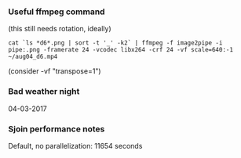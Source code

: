 

### Useful ffmpeg command
(this still needs rotation, ideally)
```
cat `ls *d6*.png | sort -t '_' -k2` | ffmpeg -f image2pipe -i pipe:.png -framerate 24 -vcodec libx264 -crf 24 -vf scale=640:-1 ~/aug04_d6.mp4
```
(consider -vf "transpose=1")

### Bad weather night
04-03-2017

### Sjoin performance notes
Default, no parallelization: 11654 seconds
